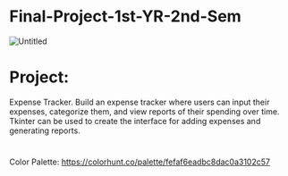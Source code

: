# Final-Project-1st-YR-2nd-Sem

![Untitled](https://github.com/ChristianJude23/Final-Project-1st-YR-2nd-Sem/assets/152279955/6b9278bc-149f-4a2c-8dee-9f1d8689dfb7)



# Project:
Expense Tracker. Build an expense tracker where users can input their expenses, categorize
them, and view reports of their spending over time. Tkinter can be used to create the interface for adding expenses and generating reports.

#

Color Palette:
https://colorhunt.co/palette/fefaf6eadbc8dac0a3102c57
